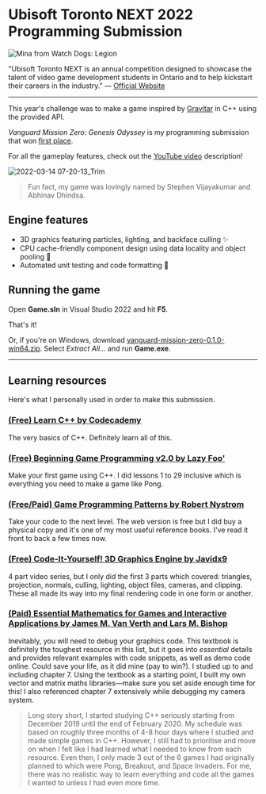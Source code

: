 # Ubisoft Toronto NEXT 2022 Programming Submission

![Mina from Watch Dogs: Legion](https://user-images.githubusercontent.com/19493797/173255638-29248c96-c3b9-41a3-a14a-a3553be84425.png)

"Ubisoft Toronto NEXT is an annual competition designed to showcase the talent of video game development students in Ontario and to help kickstart their careers in the industry." — [Official Website](https://toronto.ubisoft.com/next/)

---

This year's challenge was to make a game inspired by [Gravitar](https://en.wikipedia.org/wiki/Gravitar) in C++ using the provided API.

_Vanguard Mission Zero: Genesis Odyssey_ is my programming submission that won [first place](https://toronto.ubisoft.com/ubisoft-toronto-next-2022-winners/).

For all the gameplay features, check out the [YouTube video](https://youtu.be/N88Oq19CvQY) description!

![2022-03-14 07-20-13_Trim](https://user-images.githubusercontent.com/19493797/173255649-7b8f09fc-f140-4f83-b023-dce2e015d2ad.gif)

> Fun fact, my game was lovingly named by Stephen Vijayakumar and Abhinav Dhindsa.

## Engine features

- 3D graphics featuring particles, lighting, and backface culling ✨
- CPU cache-friendly component design using data locality and object pooling 🧱
- Automated unit testing and code formatting 🤖

## Running the game

Open **Game.sln** in Visual Studio 2022 and hit **F5**.

That's it!

Or, if you're on Windows, download [vanguard-mission-zero-0.1.0-win64.zip](https://github.com/victorzshi/ubisoft-next/releases/download/v0.1.0/vanguard-mission-zero-0.1.0-win64.zip). Select _Extract All..._ and run **Game.exe**.

---

## Learning resources

Here's what I personally used in order to make this submission.

### [(Free) Learn C++ by Codecademy](https://www.codecademy.com/learn/learn-c-plus-plus)

The very basics of C++. Definitely learn all of this.

### [(Free) Beginning Game Programming v2.0 by Lazy Foo'](https://lazyfoo.net/tutorials/SDL/)

Make your first game using C++. I did lessons 1 to 29 inclusive which is everything you need to make a game like Pong.

### [(Free/Paid) Game Programming Patterns by Robert Nystrom](https://gameprogrammingpatterns.com/)

Take your code to the next level. The web version is free but I did buy a physical copy and it's one of my most useful reference books. I've read it front to back a few times now.

### [(Free) Code-It-Yourself! 3D Graphics Engine by Javidx9](https://youtu.be/ih20l3pJoeU)

4 part video series, but I only did the first 3 parts which covered: triangles, projection, normals, culling, lighting, object files, cameras, and clipping. These all made its way into my final rendering code in one form or another.

### [(Paid) Essential Mathematics for Games and Interactive Applications by James M. Van Verth and Lars M. Bishop](https://www.essentialmath.com/book.htm)

Inevitably, you will need to debug your graphics code. This textbook is definitely the toughest resource in this list, but it goes into _essential_ details and provides relevant examples with code snippets, as well as demo code online. Could save your life, as it did mine (pay to win?). I studied up to and including chapter 7. Using the textbook as a starting point, I built my own vector and matrix maths libraries—make sure you set aside enough time for this! I also referenced chapter 7 extensively while debugging my camera system.

> Long story short, I started studying C++ seriously starting from December 2019 until the end of February 2020.
> My schedule was based on roughly three months of 4-8 hour days where I studied and made simple games in C++.
> However, I still had to prioritise and move on when I felt like I had learned what I needed to know from each resource.
> Even then, I only made 3 out of the 6 games I had originally planned to which were Pong, Breakout, and Space Invaders.
> For me, there was no realistic way to learn everything and code all the games I wanted to unless I had even more time.
